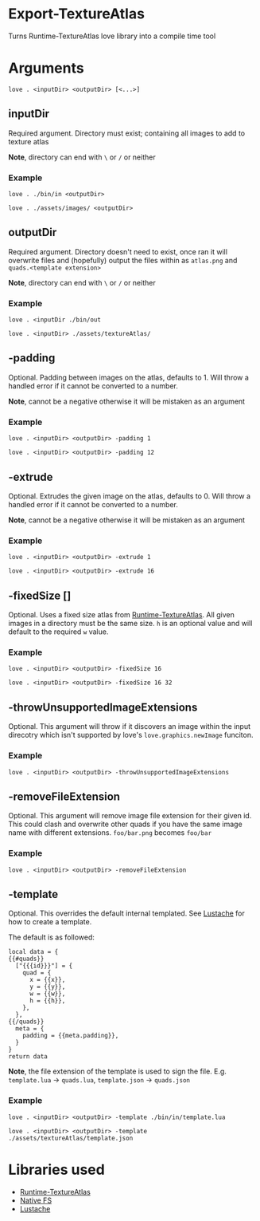# Export-TextureAtlas
Turns Runtime-TextureAtlas love library into a compile time tool

# Arguments
`love . <inputDir> <outputDir> [<...>]`
## inputDir
Required argument. Directory must exist; containing all images to add to texture atlas

**Note**, directory can end with `\` or `/` or neither
### Example
`love . ./bin/in <outputDir>`

`love . ./assets/images/ <outputDir>`
## outputDir
Required argument. Directory doesn't need to exist, once ran it will overwrite files and (hopefully) output the files within as `atlas.png` and `quads.<template extension>`

**Note**, directory can end with `\` or `/` or neither
### Example
`love . <inputDir ./bin/out`

`love . <inputDir> ./assets/textureAtlas/`
## -padding <num>
Optional. Padding between images on the atlas, defaults to 1. Will throw a handled error if it cannot be converted to a number.

**Note**, cannot be a negative otherwise it will be mistaken as an argument
### Example
`love . <inputDir> <outputDir> -padding 1`

`love . <inputDir> <outputDir> -padding 12`
## -extrude <num>
Optional. Extrudes the given image on the atlas, defaults to 0. Will throw a handled error if it cannot be converted to a number.

**Note**, cannot be a negative otherwise it will be mistaken as an argument
### Example
`love . <inputDir> <outputDir> -extrude 1`

`love . <inputDir> <outputDir> -extrude 16`
## -fixedSize <w> [<h>]
Optional. Uses a fixed size atlas from [Runtime-TextureAtlas](https://github.com/EngineerSmith/Runtime-TextureAtlas). All given images in a directory must be the same size. `h` is an optional value and will default to the required `w` value.
### Example
`love . <inputDir> <outputDir> -fixedSize 16`

`love . <inputDir> <outputDir> -fixedSize 16 32`
## -throwUnsupportedImageExtensions
Optional. This argument will throw if it discovers an image within the input direcotry which isn't supported by love's `love.graphics.newImage` funciton.
### Example
`love . <inputDir> <outputDir> -throwUnsupportedImageExtensions`
## -removeFileExtension
Optional. This argument will remove image file extension for their given id. This could clash and overwrite other quads if you have the same image name with different extensions.
`foo/bar.png` becomes `foo/bar`
### Example
`love . <inputDir> <outputDir> -removeFileExtension`
## -template <filepath>
Optional. This overrides the default internal templated. See [Lustache](https://github.com/Olivine-Labs/lustache) for how to create a template.

The default is as followed:
```
local data = {
{{#quads}}
  ["{{{id}}}"] = {
    quad = {
      x = {{x}},
      y = {{y}},
      w = {{w}},
      h = {{h}},
    },
  },
{{/quads}}
  meta = {
    padding = {{meta.padding}},
  }
}
return data
```
**Note**, the file extension of the template is used to sign the file. E.g. `template.lua` -> `quads.lua`, `template.json` -> `quads.json`
### Example
`love . <inputDir> <outputDir> -template ./bin/in/template.lua`

`love . <inputDir> <outputDir> -template ./assets/textureAtlas/template.json`
# Libraries used
* [Runtime-TextureAtlas](https://github.com/EngineerSmith/Runtime-TextureAtlas)
* [Native FS](https://github.com/megagrump/nativefs)
* [Lustache](https://github.com/Olivine-Labs/lustache)